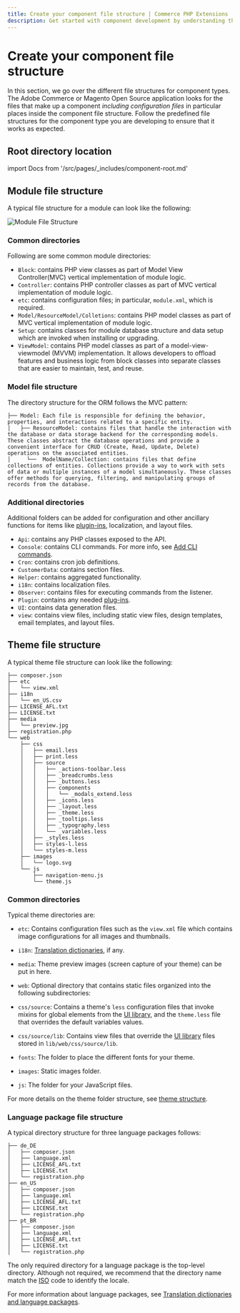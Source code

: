 ```yaml
---
title: Create your component file structure | Commerce PHP Extensions
description: Get started with component development by understanding the proper file structure.
---
```


# Create your component file structure

In this section, we go over the different file structures for component types. The Adobe Commerce or Magento Open Source application looks for the files that make up a component *including configuration files* in particular places inside the component file structure. Follow the predefined file structures for the component type you are developing to ensure that it works as expected.

## Root directory location

import Docs from '/src/pages/_includes/component-root.md'

<Docs />

## Module file structure

A typical file structure for a module can look like the following:

![Module File Structure](../../_images/pdg-config-file-structure.png)

### Common directories

Following are some common module directories:

* `Block`: contains PHP view classes as part of Model View Controller(MVC) vertical implementation of module logic.
* `Controller`: contains PHP controller classes as part of MVC vertical implementation of module logic.
* `etc`: contains configuration files; in particular, `module.xml`, which is required.
* `Model/ResourceModel/Colletions`: contains PHP model classes as part of MVC vertical implementation of module logic.
* `Setup`: contains classes for module database structure and data setup which are invoked when installing or upgrading.
* `ViewModel`: contains PHP model classes as part of a model-view-viewmodel (MVVM) implementation. It allows developers to offload features and business logic from block classes into separate classes that are easier to maintain, test, and reuse.

### Model file structure

The directory structure for the ORM follows the MVC pattern:

```tree
├── Model: Each file is responsible for defining the behavior, properties, and interactions related to a specific entity.
│   ├── ResourceModel: contains files that handle the interaction with the database or data storage backend for the corresponding models. These classes abstract the database operations and provide a convenient interface for CRUD (Create, Read, Update, Delete) operations on the associated entities.
│     └──  ModelName/Collection: contains files that define collections of entities. Collections provide a way to work with sets of data or multiple instances of a model simultaneously. These classes offer methods for querying, filtering, and manipulating groups of records from the database.
```

### Additional directories

Additional folders can be added for configuration and other ancillary functions for items like [plugin-ins](../components/plugins.md), localization, and layout files.

*  `Api`: contains any PHP classes exposed to the API.
*  `Console`: contains CLI commands. For more info, see [Add CLI commands](../cli-commands/custom.md).
*  `Cron`: contains cron job definitions.
*  `CustomerData`: contains section files.
*  `Helper`: contains aggregated functionality.
*  `i18n`: contains localization files.
*  `Observer`: contains files for executing commands from the listener.
*  `Plugin`: contains any needed [plug-ins](../components/plugins.md).
*  `UI`: contains data generation files.
*  `view`: contains view files, including static view files, design templates, email templates, and layout files.

## Theme file structure

A typical theme file structure can look like the following:

```tree
├── composer.json
├── etc
│   └── view.xml
├── i18n
│   └── en_US.csv
├── LICENSE_AFL.txt
├── LICENSE.txt
├── media
│   └── preview.jpg
├── registration.php
└── web
    ├── css
    │   ├── email.less
    │   ├── print.less
    │   ├── source
    │   │   ├── _actions-toolbar.less
    │   │   ├── _breadcrumbs.less
    │   │   ├── _buttons.less
    │   │   ├── components
    │   │   │   └── _modals_extend.less
    │   │   ├── _icons.less
    │   │   ├── _layout.less
    │   │   ├── _theme.less
    │   │   ├── _tooltips.less
    │   │   ├── _typography.less
    │   │   └── _variables.less
    │   ├── _styles.less
    │   ├── styles-l.less
    │   └── styles-m.less
    ├── images
    │   └── logo.svg
    └── js
        ├── navigation-menu.js
        └── theme.js
```

### Common directories

Typical theme directories are:

*  `etc`: Contains configuration files such as the `view.xml` file which contains image configurations for all images and thumbnails.
*  `i18n`: [Translation dictionaries](https://developer.adobe.com/commerce/frontend-core/guide/translations/#m2devgde-xlate-dictionaries), if any.
*  `media`: Theme preview images (screen capture of your theme) can be put in here.
*  `web`: Optional directory that contains static files organized into the following subdirectories:

  *  `css/source`: Contains a theme's `less` configuration files that invoke mixins for global elements from the [UI library](https://developer.adobe.com/commerce/frontend-core/guide/css/ui-library/), and the `theme.less` file that overrides the default variables values.
  *  `css/source/lib`: Contains view files that override the [UI library](https://developer.adobe.com/commerce/frontend-core/guide/css/ui-library/) files stored in `lib/web/css/source/lib`.
  *  `fonts`: The folder to place the different fonts for your theme.
  *  `images`: Static images folder.
  *  `js`: The folder for your JavaScript files.

For more details on the theme folder structure, see [theme structure](https://developer.adobe.com/commerce/frontend-core/guide/themes/structure/).

### Language package file structure

A typical directory structure for three language packages follows:

```tree
├── de_DE
│   ├── composer.json
│   ├── language.xml
│   ├── LICENSE_AFL.txt
│   ├── LICENSE.txt
│   └── registration.php
├── en_US
│   ├── composer.json
│   ├── language.xml
│   ├── LICENSE_AFL.txt
│   ├── LICENSE.txt
│   └── registration.php
├── pt_BR
│   ├── composer.json
│   ├── language.xml
│   ├── LICENSE_AFL.txt
│   ├── LICENSE.txt
│   └── registration.php
```

The only required directory for a language package is the top-level directory. Although not required, we recommend that the directory name match the [ISO](http://www.iso.org/iso/home/standards/language_codes.htm) code to identify the locale.

For more information about language packages, see [Translation dictionaries and language packages](https://experienceleague.adobe.com/docs/commerce-operations/configuration-guide/cli/localization.html).
